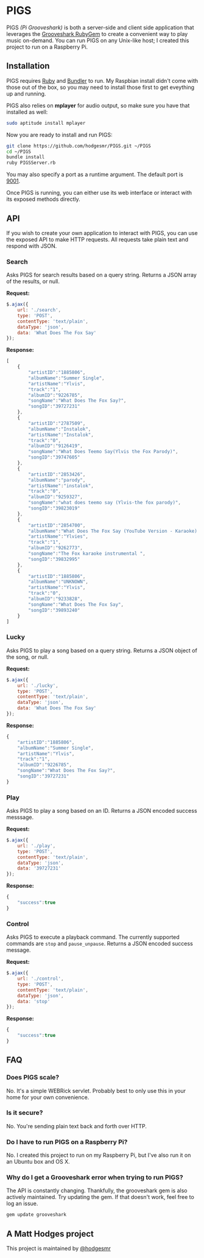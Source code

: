 # PIGS

PIGS _(Pi Grooveshark)_ is both a server-side and client side application that leverages the [Grooveshark RubyGem](http://rubygems.org/gems/grooveshark) to create a convenient way to play music on-demand. You can run PIGS on any Unix-like host; I created this project to run on a Raspberry Pi.

## Installation
PIGS requires [Ruby](http://rayhightower.com/blog/2012/12/03/ruby-on-raspberry-pi/) and [Bundler](http://bundler.io/) to run. My Raspbian install didn't come with those out of the box, so you may need to install those first to get eveything up and running.

PIGS also relies on __mplayer__ for audio output, so make sure you have that installed as well:

```sh
sudo aptitude install mplayer
```

Now you are ready to install and run PIGS:

```sh
git clone https://github.com/hodgesmr/PIGS.git ~/PIGS
cd ~/PIGS
bundle install
ruby PIGSServer.rb
```

You may also specify a port as a runtime argument. The default port is [9001](http://www.youtube.com/watch?v=SiMHTK15Pik).

Once PIGS is running, you can either use its web interface or interact with its exposed methods directly.

## API

If you wish to create your own application to interact with PIGS, you can use the exposed API to make HTTP requests. All requests take plain text and respond with JSON.

### Search

Asks PIGS for search results based on a query string. Returns a JSON array of the results, or null.

__Request:__
```javascript
$.ajax({
	url: './search',
	type: 'POST',
	contentType: 'text/plain',
	dataType: 'json',
	data: 'What Does The Fox Say'
});
```
__Response:__
```javascript
[
	{
		"artistID":"1885806",
		"albumName":"Summer Single",
		"artistName":"Ylvis",
		"track":"1",
		"albumID":"9226785",
		"songName":"What Does The Fox Say?",
		"songID":"39727231"
	},
	{
		"artistID":"2787509",
		"albumName":"Instalok",
		"artistName":"Instalok",
		"track":"0",
		"albumID":"9126419",
		"songName":"What Does Teemo Say(Ylvis the Fox Parody)",
		"songID":"39747605"
	},
	{
		"artistID":"2853426",
		"albumName":"parody",
		"artistName":"instalok",
		"track":"0",
		"albumID":"9259327",
		"songName":"what does teemo say (Ylvis-the fox parody)",
		"songID":"39823019"
	},
	{
		"artistID":"2854700",
		"albumName":"What Does The Fox Say (YouTube Version - Karaoke) (Ylvis Cover)",
		"artistName":"Ylvies",
		"track":"1",
		"albumID":"9262773",
		"songName":"The Fox karaoke instrumental ",
		"songID":"39832995"
	},
	{
		"artistID":"1885806",
		"albumName":"UNKNOWN",
		"artistName":"Ylvis",
		"track":"0",
		"albumID":"9233828",
		"songName":"What Does The Fox Say",
		"songID":"39893240"
	}
]
```

### Lucky

Asks PIGS to play a song based on a query string. Returns a JSON object of the song, or null.

__Request:__
```javascript
$.ajax({
	url: './lucky',
	type: 'POST',
	contentType: 'text/plain',
	dataType: 'json',
	data: 'What Does The Fox Say'
});
```
__Response:__
```javascript
{
	"artistID":"1885806",
	"albumName":"Summer Single",
	"artistName":"Ylvis",
	"track":"1",
	"albumID":"9226785",
	"songName":"What Does The Fox Say?",
	"songID":"39727231"
}
```

### Play

Asks PIGS to play a song based on an ID. Returns a JSON encoded success messsage.

__Request:__
```javascript
$.ajax({
	url: './play',
	type: 'POST',
	contentType: 'text/plain',
	dataType: 'json',
	data: '39727231'
});
```
__Response:__
```javascript
{
	"success":true
}
```

### Control

Asks PIGS to execute a playback command. The currently supported commands are `stop` and `pause_unpause`. Returns a JSON encoded success message.

__Request:__
```javascript
$.ajax({
	url: './control',
	type: 'POST',
	contentType: 'text/plain',
	dataType: 'json',
	data: 'stop'
});
```
__Response:__
```javascript
{
	"success":true
}
```

## FAQ

### Does PIGS scale?
No. It's a simple WEBRick servlet. Probably best to only use this in your home for your own convenience.

### Is it secure?
No. You're sending plain text back and forth over HTTP.

### Do I have to run PIGS on a Raspberry Pi?
No. I created this project to run on my Raspberry Pi, but I've also run it on an Ubuntu box and OS X.

### Why do I get a Grooveshark error when trying to run PIGS?
The API is constantly changing. Thankfully, the grooveshark gem is also actively maintained. Try updating the gem. If that doesn't work, feel free to log an issue.
```sh
gem update grooveshark
```

## A Matt Hodges project

This project is maintained by [@hodgesmr](http://twitter.com/hodgesmr)
